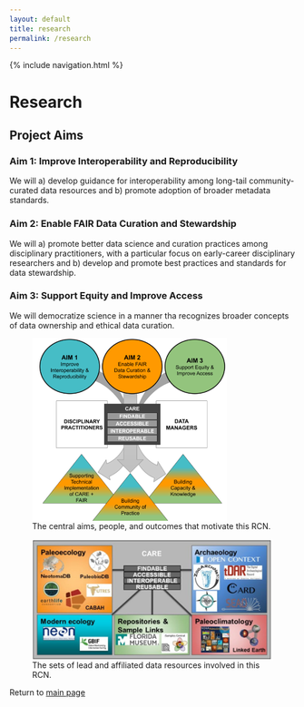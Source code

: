 ```yaml
---
layout: default
title: research
permalink: /research
---
```

<style>
  .topnav {
  background-color: #d3d9ed;
  overflow: hidden;
  position: sticky;
  top: 0;
 }
.topnav a {
  float: left;
  text-align: center;
  padding: 14px 16px;
  text-decoration: none;
  font-size: 17px;
 }
.topnav a:hover {
  background-color: #e1e5f0;
  color: #5e72ab;
 }
.topnav a.active {
  background-color: #e1e5f0;
  color: #4860a3;
}
</style>
<!-- div class="topnav">
 <a style="border-right: 1px solid blue;" href="home">Home</a>
 <a style="border-right: 1px solid blue;" href="about">About</a>
 <a style="border-right: 1px solid blue;" class="active" href="research">Research</a>
 <a style="border-right: 1px solid blue;" href="calendar">Calendar</a>
</div -->
{% include navigation.html %}



<h1> Research </h1>

<h2> Project Aims </h2>

<h3> Aim 1: Improve Interoperability and Reproducibility </h3>
<p> We will a) develop guidance for interoperability among long-tail community-curated data resources and
b) promote adoption of broader metadata standards. </p>
<h3> Aim 2: Enable FAIR Data Curation and Stewardship </h3>
<p>  We will a) promote better data science and curation practices among disciplinary practitioners, with a particular focus on early-career disciplinary researchers and b) develop and promote best practices and standards for data stewardship. </p>
<h3> Aim 3: Support Equity and Improve Access </h3>
<p> We will democratize science in a manner tha recognizes broader concepts of data ownership and ethical data curation. </p>

<figure>
  <img src="./images/rcn_aims.png" alt="goals" style="display:block" align="absbottom">
  <figcaption>The central aims, people, and outcomes that motivate this RCN. </figcaption>
 </figure>
 
 <figure>
  <img src="./images/fairos-stakeholders.jpg" alt="Stakeholders" style="display:block" align="absbottom">
  <figcaption>The sets of lead and affiliated data resources involved in this RCN. </figcaption>
 </figure>

Return to [main page](home.md)

